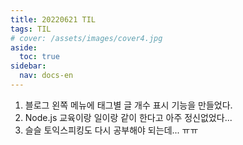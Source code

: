 ```yaml
---
title: 20220621 TIL
tags: TIL
# cover: /assets/images/cover4.jpg
aside:
  toc: true
sidebar:
  nav: docs-en
---
```


<!--more-->
1. 블로그 왼쪽 메뉴에 태그별 글 개수 표시 기능을 만들었다.  
2. Node.js 교육이랑 일이랑 같이 한다고 아주 정신없었다...  
3. 슬슬 토익스피킹도 다시 공부해야 되는데... ㅠㅠ  
